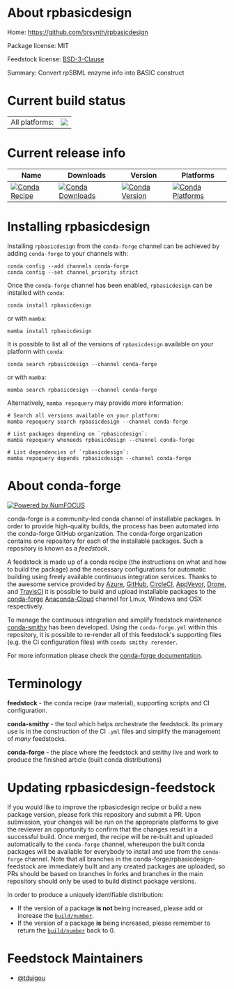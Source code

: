 About rpbasicdesign
===================

Home: https://github.com/brsynth/rpbasicdesign

Package license: MIT

Feedstock license: [BSD-3-Clause](https://github.com/conda-forge/rpbasicdesign-feedstock/blob/main/LICENSE.txt)

Summary: Convert rpSBML enzyme info into BASIC construct

Current build status
====================


<table><tr><td>All platforms:</td>
    <td>
      <a href="https://dev.azure.com/conda-forge/feedstock-builds/_build/latest?definitionId=13987&branchName=main">
        <img src="https://dev.azure.com/conda-forge/feedstock-builds/_apis/build/status/rpbasicdesign-feedstock?branchName=main">
      </a>
    </td>
  </tr>
</table>

Current release info
====================

| Name | Downloads | Version | Platforms |
| --- | --- | --- | --- |
| [![Conda Recipe](https://img.shields.io/badge/recipe-rpbasicdesign-green.svg)](https://anaconda.org/conda-forge/rpbasicdesign) | [![Conda Downloads](https://img.shields.io/conda/dn/conda-forge/rpbasicdesign.svg)](https://anaconda.org/conda-forge/rpbasicdesign) | [![Conda Version](https://img.shields.io/conda/vn/conda-forge/rpbasicdesign.svg)](https://anaconda.org/conda-forge/rpbasicdesign) | [![Conda Platforms](https://img.shields.io/conda/pn/conda-forge/rpbasicdesign.svg)](https://anaconda.org/conda-forge/rpbasicdesign) |

Installing rpbasicdesign
========================

Installing `rpbasicdesign` from the `conda-forge` channel can be achieved by adding `conda-forge` to your channels with:

```
conda config --add channels conda-forge
conda config --set channel_priority strict
```

Once the `conda-forge` channel has been enabled, `rpbasicdesign` can be installed with `conda`:

```
conda install rpbasicdesign
```

or with `mamba`:

```
mamba install rpbasicdesign
```

It is possible to list all of the versions of `rpbasicdesign` available on your platform with `conda`:

```
conda search rpbasicdesign --channel conda-forge
```

or with `mamba`:

```
mamba search rpbasicdesign --channel conda-forge
```

Alternatively, `mamba repoquery` may provide more information:

```
# Search all versions available on your platform:
mamba repoquery search rpbasicdesign --channel conda-forge

# List packages depending on `rpbasicdesign`:
mamba repoquery whoneeds rpbasicdesign --channel conda-forge

# List dependencies of `rpbasicdesign`:
mamba repoquery depends rpbasicdesign --channel conda-forge
```


About conda-forge
=================

[![Powered by
NumFOCUS](https://img.shields.io/badge/powered%20by-NumFOCUS-orange.svg?style=flat&colorA=E1523D&colorB=007D8A)](https://numfocus.org)

conda-forge is a community-led conda channel of installable packages.
In order to provide high-quality builds, the process has been automated into the
conda-forge GitHub organization. The conda-forge organization contains one repository
for each of the installable packages. Such a repository is known as a *feedstock*.

A feedstock is made up of a conda recipe (the instructions on what and how to build
the package) and the necessary configurations for automatic building using freely
available continuous integration services. Thanks to the awesome service provided by
[Azure](https://azure.microsoft.com/en-us/services/devops/), [GitHub](https://github.com/),
[CircleCI](https://circleci.com/), [AppVeyor](https://www.appveyor.com/),
[Drone](https://cloud.drone.io/welcome), and [TravisCI](https://travis-ci.com/)
it is possible to build and upload installable packages to the
[conda-forge](https://anaconda.org/conda-forge) [Anaconda-Cloud](https://anaconda.org/)
channel for Linux, Windows and OSX respectively.

To manage the continuous integration and simplify feedstock maintenance
[conda-smithy](https://github.com/conda-forge/conda-smithy) has been developed.
Using the ``conda-forge.yml`` within this repository, it is possible to re-render all of
this feedstock's supporting files (e.g. the CI configuration files) with ``conda smithy rerender``.

For more information please check the [conda-forge documentation](https://conda-forge.org/docs/).

Terminology
===========

**feedstock** - the conda recipe (raw material), supporting scripts and CI configuration.

**conda-smithy** - the tool which helps orchestrate the feedstock.
                   Its primary use is in the construction of the CI ``.yml`` files
                   and simplify the management of *many* feedstocks.

**conda-forge** - the place where the feedstock and smithy live and work to
                  produce the finished article (built conda distributions)


Updating rpbasicdesign-feedstock
================================

If you would like to improve the rpbasicdesign recipe or build a new
package version, please fork this repository and submit a PR. Upon submission,
your changes will be run on the appropriate platforms to give the reviewer an
opportunity to confirm that the changes result in a successful build. Once
merged, the recipe will be re-built and uploaded automatically to the
`conda-forge` channel, whereupon the built conda packages will be available for
everybody to install and use from the `conda-forge` channel.
Note that all branches in the conda-forge/rpbasicdesign-feedstock are
immediately built and any created packages are uploaded, so PRs should be based
on branches in forks and branches in the main repository should only be used to
build distinct package versions.

In order to produce a uniquely identifiable distribution:
 * If the version of a package **is not** being increased, please add or increase
   the [``build/number``](https://docs.conda.io/projects/conda-build/en/latest/resources/define-metadata.html#build-number-and-string).
 * If the version of a package **is** being increased, please remember to return
   the [``build/number``](https://docs.conda.io/projects/conda-build/en/latest/resources/define-metadata.html#build-number-and-string)
   back to 0.

Feedstock Maintainers
=====================

* [@tduigou](https://github.com/tduigou/)

